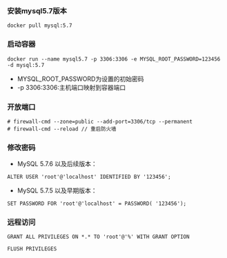 ### 安装mysql5.7版本

```
docker pull mysql:5.7
```

### 启动容器

```
docker run --name mysql5.7 -p 3306:3306 -e MYSQL_ROOT_PASSWORD=123456 -d mysql:5.7
```

* MYSQL\_ROOT\_PASSWORD为设置的初始密码
* -p 3306:3306:主机端口映射到容器端口

### 开放端口

```
# firewall-cmd --zone=public --add-port=3306/tcp --permanent
# firewall-cmd --reload // 重启防火墙
```

### 修改密码

* MySQL 5.7.6 以及后续版本：

```
ALTER USER 'root'@'localhost' IDENTIFIED BY '123456';
```

* MySQL 5.7.5 以及早期版本：

```
SET PASSWORD FOR 'root'@'localhost' = PASSWORD( '123456');
```

### 远程访问

```
GRANT ALL PRIVILEGES ON *.* TO 'root'@'%' WITH GRANT OPTION

FLUSH PRIVILEGES
```



